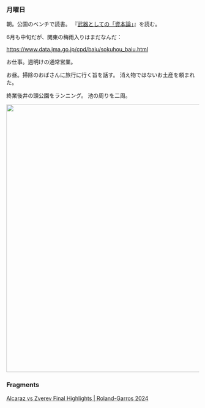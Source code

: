 ### 月曜日

朝。公園のベンチで読書。
『[武器としての「資本論」](https://www.amazon.co.jp/%E6%AD%A6%E5%99%A8%E3%81%A8%E3%81%97%E3%81%A6%E3%81%AE%E3%80%8C%E8%B3%87%E6%9C%AC%E8%AB%96%E3%80%8D-%E7%99%BD%E4%BA%95-%E8%81%A1/dp/4492212418)』を読む。

6月も中旬だが、関東の梅雨入りはまだなんだ：

https://www.data.jma.go.jp/cpd/baiu/sokuhou_baiu.html

お仕事。週明けの通常営業。

お昼。掃除のおばさんに旅行に行く旨を話す。
消え物ではないお土産を頼まれた。

終業後井の頭公園をランニング。
池の周りを二周。

<img src="https://i.imgur.com/XiSgCBn.jpg" width="700">

### Fragments

[Alcaraz vs Zverev Final Highlights | Roland-Garros 2024](https://www.youtube.com/watch?v=TlYHfLa4TcQ)